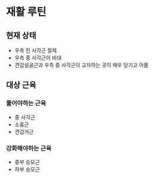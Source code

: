 # 재활 루틴

## 현재 상태
- 우측 전 사각근 절제
- 우측 중 사각근이 비대
- 견갑설골근과 우측 중 사각근이 교차하는 곳이 매우 당기고 아픔

## 대상 근육
### 풀어야하는 근육
- 중 사각근
- 소흉근
- 견갑거근

### 강화해야하는 근육
- 중부 승모근
- 하부 승모근
